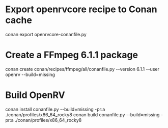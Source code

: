 
# Export openrvcore recipe to Conan cache
conan export openrvcore-conanfile.py

# Create a FFmpeg 6.1.1 package
conan create conan/recipes/ffmpeg/all/conanfile.py --version 6.1.1 --user openrv --build=missing

# Build OpenRV
conan install conanfile.py --build=missing -pr:a ./conan/profiles/x86_64_rocky8
conan build conanfile.py --build=missing -pr:a ./conan/profiles/x86_64_rocky8
